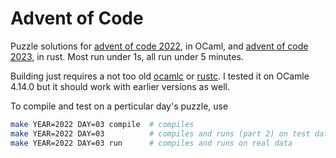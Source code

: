 # Advent of Code

Puzzle solutions for [advent of code 2022](https://adventofcode.com/2022/), in OCaml,
and [advent of code 2023](https://adventofcode.com/2023/), in rust.
Most run under 1s, all run under 5 minutes.

Building just requires a not too old [ocamlc](https://v2.ocaml.org/docs/install.html)
or [rustc](https://www.rust-lang.org/tools/install).
I tested it on OCamle 4.14.0 but it should work with earlier versions as well.

To compile and test on a perticular day's puzzle, use
```bash
make YEAR=2022 DAY=03 compile  # compiles
make YEAR=2022 DAY=03          # compiles and runs (part 2) on test date
make YEAR=2022 DAY=03 run      # compiles and runs on real data
```
